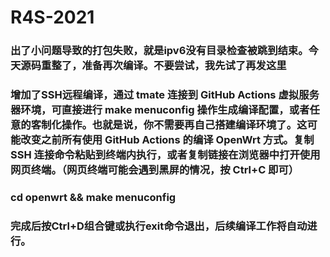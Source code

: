 # R4S-2021
### 出了小问题导致的打包失败，就是ipv6没有目录检查被跳到结束。今天源码重整了，准备再次编译。不要尝试，我先试了再发这里
### 增加了SSH远程编译，通过 tmate 连接到 GitHub Ac­tions 虚拟服务器环境，可直接进行 make menuconfig 操作生成编译配置，或者任意的客制化操作。也就是说，你不需要再自己搭建编译环境了。这可能改变之前所有使用 GitHub Ac­tions 的编译 Open­Wrt 方式。复制 SSH 连接命令粘贴到终端内执行，或者复制链接在浏览器中打开使用网页终端。（网页终端可能会遇到黑屏的情况，按 Ctrl+C 即可）
### cd openwrt && make menuconfig
### 完成后按Ctrl+D组合键或执行exit命令退出，后续编译工作将自动进行。
